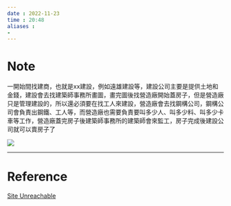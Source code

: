 ```yaml
---
date : 2022-11-23
time : 20:48
aliases :
- 
---
```

# Note
一開始間找建商，也就是xx建設，例如遠雄建設等，建設公司主要是提供土地和金錢，建設會去找建築師事務所畫圖，畫完圖後找營造廠開始蓋房子，但是營造廠只是管理建設的，所以還必須要在找工人來建設，營造廠會去找鋼構公司，鋼構公司會負責出鋼鐵、工人等，而營造廠也需要負責要叫多少人、叫多少料、叫多少卡車等工作，營造廠蓋完房子後建築師事務所的建築師會來監工，房子完成後建設公司就可以賣房子了

![](Pasted%20image%2020221123204850.png)

---
# Reference
[Site Unreachable](https://faberlin946.pixnet.net/blog/post/176737033)
